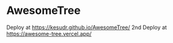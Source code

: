 # AwesomeTree
Deploy at https://kesudr.github.io/AwesomeTree/
2nd Deploy at https://awesome-tree.vercel.app/
